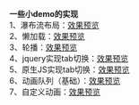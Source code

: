 **一些小demo的实现** <br>
1、瀑布流布局：[效果预览](https://5iris5.github.io/Demo/waterfall.html) <br>
2、懒加载：[效果预览](https://5iris5.github.io/Demo/lazyLoad.html.html) <br>
3、轮播：[效果预览](https://5iris5.github.io/Demo/waterfall.html) <br>
4、jquery实现tab切换：[效果预览](https://5iris5.github.io/Demo/JQselector.html.html) <br>
5、原生JS实现tab切换：[效果预览](https://5iris5.github.io/Demo/JQselector.html.html) <br>
6、动画队列（基础）：[效果预览](https://5iris5.github.io/Demo/JQanimateFixed.html) <br>
7、自定义动画：[效果预览](https://5iris5.github.io/Demo/JQcustomAnimation.html) <br>
